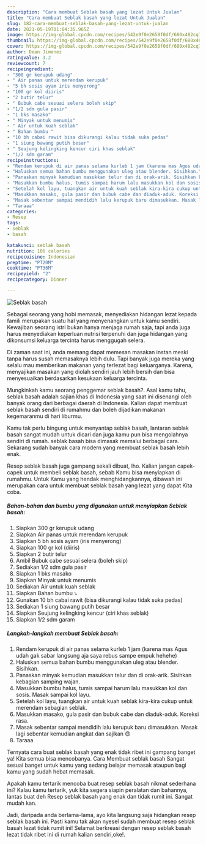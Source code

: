 ```yaml
---
description: "Cara membuat Seblak basah yang lezat Untuk Jualan"
title: "Cara membuat Seblak basah yang lezat Untuk Jualan"
slug: 182-cara-membuat-seblak-basah-yang-lezat-untuk-jualan
date: 2021-05-19T01:04:35.965Z
image: https://img-global.cpcdn.com/recipes/542e9f0e2658f0df/680x482cq70/seblak-basah-foto-resep-utama.jpg
thumbnail: https://img-global.cpcdn.com/recipes/542e9f0e2658f0df/680x482cq70/seblak-basah-foto-resep-utama.jpg
cover: https://img-global.cpcdn.com/recipes/542e9f0e2658f0df/680x482cq70/seblak-basah-foto-resep-utama.jpg
author: Dean Jimenez
ratingvalue: 3.2
reviewcount: 7
recipeingredient:
- "300 gr kerupuk udang"
- " Air panas untuk merendam kerupuk"
- "5 bh sosis ayam iris menyerong"
- "100 gr kol diiris"
- "2 butir telur"
- " Bubuk cabe sesuai selera boleh skip"
- "1/2 sdm gula pasir"
- "1 bks masako"
- " Minyak untuk menumis"
- " Air untuk kuah seblak"
- " Bahan bumbu "
- "10 bh cabai rawit bisa dikurangi kalau tidak suka pedas"
- "1 siung bawang putih besar"
- " Seujung kelingking kencur ciri khas seblak"
- "1/2 sdm garam"
recipeinstructions:
- "Rendam kerupuk di air panas selama kurleb 1 jam (karena mas Agus udah gak sabar langsung aja saya rebus sampe empuk hehehe)"
- "Haluskan semua bahan bumbu menggunakan uleg atau blender. Sisihkan."
- "Panaskan minyak kemudian masukkan telur dan di orak-arik. Sisihkan kebagian samping wajan."
- "Masukkan bumbu halus, tumis sampai harum lalu masukkan kol dan sosis. Masak sampai kol layu."
- "Setelah kol layu, tuangkan air untuk kuah seblak kira-kira cukup untuk merendam sebagian seblak."
- "Masukkan masako, gula pasir dan bubuk cabe dan diaduk-aduk. Koreksi rasa."
- "Masak sebentar sampai mendidih lalu kerupuk baru dimasukkan. Masak lagi sebentar kemudian angkat dan sajikan 😍"
- "Taraaa"
categories:
- Resep
tags:
- seblak
- basah

katakunci: seblak basah 
nutrition: 106 calories
recipecuisine: Indonesian
preptime: "PT20M"
cooktime: "PT36M"
recipeyield: "2"
recipecategory: Dinner

---
```



![Seblak basah](https://img-global.cpcdn.com/recipes/542e9f0e2658f0df/680x482cq70/seblak-basah-foto-resep-utama.jpg)

Sebagai seorang yang hobi memasak, menyediakan hidangan lezat kepada famili merupakan suatu hal yang menyenangkan untuk kamu sendiri. Kewajiban seorang istri bukan hanya menjaga rumah saja, tapi anda juga harus menyediakan keperluan nutrisi terpenuhi dan juga hidangan yang dikonsumsi keluarga tercinta harus menggugah selera.

Di zaman  saat ini, anda memang dapat memesan masakan instan meski tanpa harus susah memasaknya lebih dulu. Tapi banyak juga mereka yang selalu mau memberikan makanan yang terlezat bagi keluarganya. Karena, menyajikan masakan yang diolah sendiri jauh lebih bersih dan bisa menyesuaikan berdasarkan kesukaan keluarga tercinta. 



Mungkinkah kamu seorang penggemar seblak basah?. Asal kamu tahu, seblak basah adalah sajian khas di Indonesia yang saat ini disenangi oleh banyak orang dari berbagai daerah di Indonesia. Kalian dapat membuat seblak basah sendiri di rumahmu dan boleh dijadikan makanan kegemaranmu di hari liburmu.

Kamu tak perlu bingung untuk menyantap seblak basah, lantaran seblak basah sangat mudah untuk dicari dan juga kamu pun bisa mengolahnya sendiri di rumah. seblak basah bisa dimasak memalui berbagai cara. Sekarang sudah banyak cara modern yang membuat seblak basah lebih enak.

Resep seblak basah juga gampang sekali dibuat, lho. Kalian jangan capek-capek untuk membeli seblak basah, sebab Kamu bisa menyiapkan di rumahmu. Untuk Kamu yang hendak menghidangkannya, dibawah ini merupakan cara untuk membuat seblak basah yang lezat yang dapat Kita coba.

<!--inarticleads1-->

##### Bahan-bahan dan bumbu yang digunakan untuk menyiapkan Seblak basah:

1. Siapkan 300 gr kerupuk udang
1. Siapkan  Air panas untuk merendam kerupuk
1. Siapkan 5 bh sosis ayam (iris menyerong)
1. Siapkan 100 gr kol (diiris)
1. Siapkan 2 butir telur
1. Ambil  Bubuk cabe sesuai selera (boleh skip)
1. Sediakan 1/2 sdm gula pasir
1. Siapkan 1 bks masako
1. Siapkan  Minyak untuk menumis
1. Sediakan  Air untuk kuah seblak
1. Siapkan  Bahan bumbu ⤵
1. Gunakan 10 bh cabai rawit (bisa dikurangi kalau tidak suka pedas)
1. Sediakan 1 siung bawang putih besar
1. Siapkan  Seujung kelingking kencur (ciri khas seblak)
1. Siapkan 1/2 sdm garam




<!--inarticleads2-->

##### Langkah-langkah membuat Seblak basah:

1. Rendam kerupuk di air panas selama kurleb 1 jam (karena mas Agus udah gak sabar langsung aja saya rebus sampe empuk hehehe)
1. Haluskan semua bahan bumbu menggunakan uleg atau blender. Sisihkan.
1. Panaskan minyak kemudian masukkan telur dan di orak-arik. Sisihkan kebagian samping wajan.
1. Masukkan bumbu halus, tumis sampai harum lalu masukkan kol dan sosis. Masak sampai kol layu.
1. Setelah kol layu, tuangkan air untuk kuah seblak kira-kira cukup untuk merendam sebagian seblak.
1. Masukkan masako, gula pasir dan bubuk cabe dan diaduk-aduk. Koreksi rasa.
1. Masak sebentar sampai mendidih lalu kerupuk baru dimasukkan. Masak lagi sebentar kemudian angkat dan sajikan 😍
1. Taraaa




Ternyata cara buat seblak basah yang enak tidak ribet ini gampang banget ya! Kita semua bisa mencobanya. Cara Membuat seblak basah Sangat sesuai banget untuk kamu yang sedang belajar memasak ataupun bagi kamu yang sudah hebat memasak.

Apakah kamu tertarik mencoba buat resep seblak basah nikmat sederhana ini? Kalau kamu tertarik, yuk kita segera siapin peralatan dan bahannya, lantas buat deh Resep seblak basah yang enak dan tidak rumit ini. Sangat mudah kan. 

Jadi, daripada anda berlama-lama, ayo kita langsung saja hidangkan resep seblak basah ini. Pasti kamu tak akan nyesel sudah membuat resep seblak basah lezat tidak rumit ini! Selamat berkreasi dengan resep seblak basah lezat tidak ribet ini di rumah kalian sendiri,oke!.

